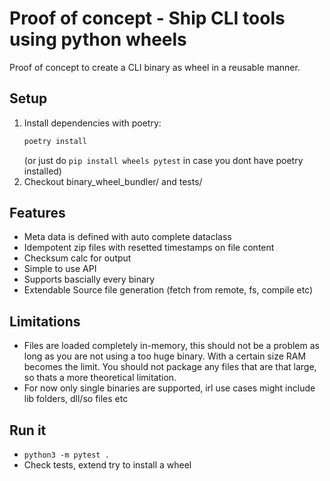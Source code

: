 Proof of concept - Ship CLI tools using python wheels
==

Proof of concept to create a CLI binary as wheel in a reusable manner.

## Setup

1. Install dependencies with poetry:
   ```sh
   poetry install
   ```
   (or just do `pip install wheels pytest` in case you dont have poetry installed)
2. Checkout binary_wheel_bundler/ and tests/

## Features

- Meta data is defined with auto complete dataclass
- Idempotent zip files with resetted timestamps on file content
- Checksum calc for output
- Simple to use API
- Supports bascially every binary
- Extendable Source file generation (fetch from remote, fs, compile etc)

## Limitations

- Files are loaded completely in-memory, this should not be a problem as long as you are not using a too huge binary.
  With a certain size RAM becomes the limit.
  You should not package any files that are that large, so thats a more theoretical limitation.
- For now only single binaries are supported, irl use cases might include lib folders, dll/so files etc

## Run it

- ```python3 -m pytest .```
- Check tests, extend try to install a wheel